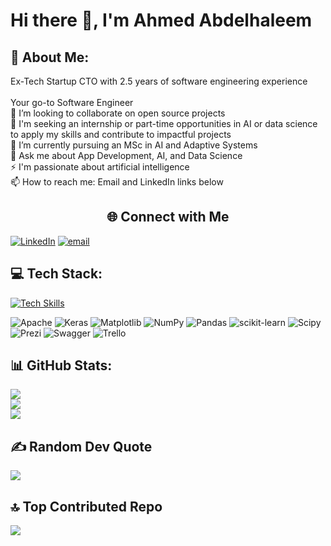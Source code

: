 # Hi there 👋, I'm Ahmed Abdelhaleem

<!--
**TeraByte256/TeraByte256** is a ✨ _special_ ✨ repository because its `README.md` (this file) appears on your GitHub profile.
-->

## 💫 About Me:
Ex-Tech Startup CTO with 2.5 years of software engineering experience<br><br>Your go-to Software Engineer<br>
👯 I’m looking to collaborate on open source projects<br>
🔭 I'm seeking an internship or part-time opportunities in AI or data science to apply my skills and contribute to impactful projects<br>
🌱 I’m currently pursuing an MSc in AI and Adaptive Systems<br>
💬 Ask me about App Development, AI, and Data Science<br>
⚡ I'm passionate about artificial intelligence<br>
📫 How to reach me: Email and LinkedIn links below


<center>
    <h2>🌐 Connect with Me</h2>
</center>

[![LinkedIn](https://img.shields.io/badge/LinkedIn-%230077B5.svg?logo=linkedin&logoColor=white)](https://www.linkedin.com/in/ahmed-sameh) [![email](https://img.shields.io/badge/Email-D14836?logo=gmail&logoColor=white)](mailto:ahmed.sameh2043@gmail.com) 

## 💻 Tech Stack:
[![Tech Skills](https://skillicons.dev/icons?i=dart,flutter,py,c,cs,cpp,html,java,js,latex,md,solidity,aws,azure,firebase,gcp,fastapi,nodejs,opencv,qt,nginx,mongodb,mysql,postgres,sqlite,tensorflow,git,notion,postman,arduino,raspberrypi)](https://skillicons.dev)    

![Apache](https://img.shields.io/badge/apache-%23D42029.svg?style=flat&logo=apache&logoColor=white)  ![Keras](https://img.shields.io/badge/Keras-%23D00000.svg?style=flat&logo=Keras&logoColor=white) ![Matplotlib](https://img.shields.io/badge/Matplotlib-%23ffffff.svg?style=flat&logo=Matplotlib&logoColor=black) ![NumPy](https://img.shields.io/badge/numpy-%23013243.svg?style=flat&logo=numpy&logoColor=white) ![Pandas](https://img.shields.io/badge/pandas-%23150458.svg?style=flat&logo=pandas&logoColor=white) ![scikit-learn](https://img.shields.io/badge/scikit--learn-%23F7931E.svg?style=flat&logo=scikit-learn&logoColor=white)  ![Scipy](https://img.shields.io/badge/SciPy-%230C55A5.svg?style=flat&logo=scipy&logoColor=%white)    ![Prezi](https://img.shields.io/badge/Prezi-%23000000.svg?style=flat&logo=Prezi&logoColor=white)  ![Swagger](https://img.shields.io/badge/-Swagger-%23Clojure?style=flat&logo=swagger&logoColor=white) ![Trello](https://img.shields.io/badge/Trello-%23026AA7.svg?style=flat&logo=Trello&logoColor=white)

## 📊 GitHub Stats:
![](https://github-readme-stats.vercel.app/api?username=Ahmed-Sameh-MM&theme=dark&hide_border=false&include_all_commits=false&count_private=false)<br/>
![](https://github-readme-streak-stats.herokuapp.com/?user=Ahmed-Sameh-MM&theme=dark&hide_border=false)<br/>
![](https://github-readme-stats.vercel.app/api/top-langs/?username=Ahmed-Sameh-MM&theme=dark&hide_border=false&include_all_commits=false&count_private=false&layout=compact)

## ✍️ Random Dev Quote
![](https://quotes-github-readme.vercel.app/api?type=horizontal&theme=radical)

## 🔝 Top Contributed Repo
![](https://github-contributor-stats.vercel.app/api?username=Ahmed-Sameh-MM&limit=5&theme=dark&combine_all_yearly_contributions=true)

<!-- Co-created with GPRM (https://gprm.itsvg.in) -->

